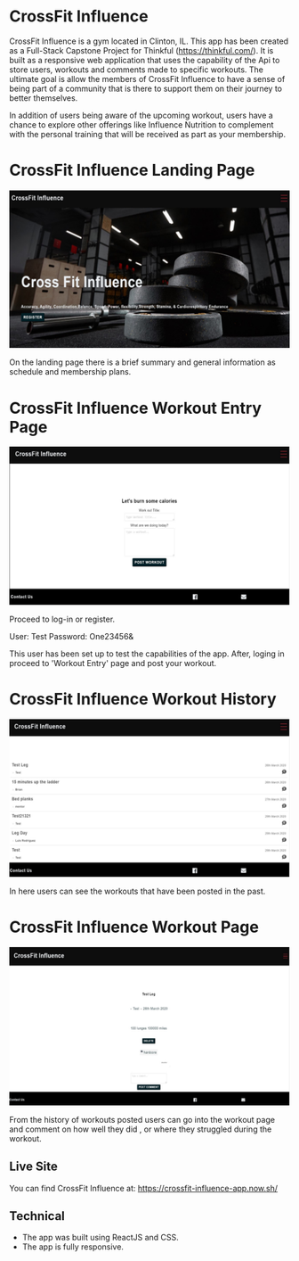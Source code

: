 # CrossFit Influence

CrossFit Influence is a gym located in Clinton, IL. This app has been created as a Full-Stack Capstone Project for Thinkful (https://thinkful.com/). It is built as a responsive web application that uses the capability of the Api to store users, workouts and comments made to specific workouts. The ultimate goal is allow the members of CrossFit Influence to have a sense of being part of a community that is there to support them on their journey to better themselves.

In addition of users being aware of the upcoming workout, users have a chance to explore other offerings like Influence Nutrition to complement with the personal training that will be received as part as your membership.

# CrossFit Influence Landing Page

![CrossFit Influence Landing Page](https://raw.githubusercontent.com/Lucho2027/crossfit-influence-app/master/src/images/LandingPage.jpg)

On the landing page there is a brief summary and general information as schedule and membership plans.

# CrossFit Influence Workout Entry Page

![CrossFit Influence Workout Entry](https://raw.githubusercontent.com/Lucho2027/crossfit-influence-app/master/src/images/PostWorkOut1.jpg)

Proceed to log-in or register.

User: Test
Password: One23456&

This user has been set up to test the capabilities of the app. After, loging in proceed to 'Workout Entry' page and post your workout.

# CrossFit Influence Workout History

![CrossFit Influence Workout History](https://raw.githubusercontent.com/Lucho2027/crossfit-influence-app/master/src/images/CheckWorkoutHistory.jpg)

In here users can see the workouts that have been posted in the past.

# CrossFit Influence Workout Page

![CrossFit Influence Workout Page](https://raw.githubusercontent.com/Lucho2027/crossfit-influence-app/master/src/images/CommentonWorkOut.jpg)

From the history of workouts posted users can go into the workout page and comment on how well they did , or where they struggled during the workout.

## Live Site

You can find CrossFit Influence at: https://crossfit-influence-app.now.sh/

## Technical

- The app was built using ReactJS and CSS.
- The app is fully responsive.
